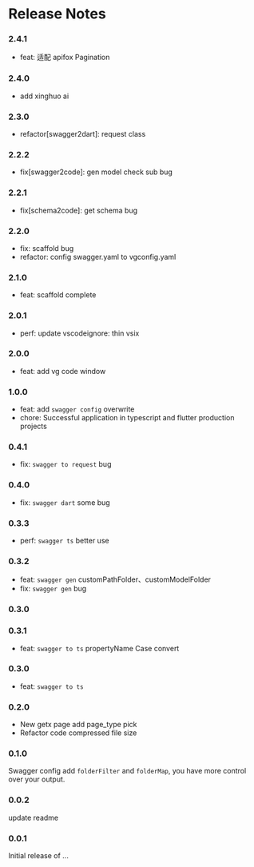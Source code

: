 <!--
 * @Author: zdd
 * @Date: 2023-05-30 17:42:04
 * @LastEditors: zdd
 * @LastEditTime: 2023-06-19 18:47:44
 * @FilePath: /vg-vscode-extension/CHANGELOG.md
 * @Description: 
-->
# Release Notes

### 2.4.1

- feat: 适配 apifox Pagination
### 2.4.0

- add xinghuo ai
### 2.3.0

- refactor[swagger2dart]: request class
### 2.2.2

- fix[swagger2code]: gen model check sub bug
### 2.2.1

- fix[schema2code]: get schema bug
 
### 2.2.0

- fix: scaffold bug
- refactor: config swagger.yaml to vgconfig.yaml

### 2.1.0

- feat: scaffold complete
### 2.0.1

- perf: update vscodeignore: thin vsix

### 2.0.0

- feat: add vg code window

### 1.0.0

- feat: add `swagger config` overwrite
- chore: Successful application in typescript and flutter production projects
### 0.4.1

- fix: `swagger to request` bug
### 0.4.0

- fix: `swagger dart` some bug
### 0.3.3

- perf: `swagger ts` better use
### 0.3.2

- feat: `swagger gen` customPathFolder、customModelFolder
- fix: `swagger gen` bug
### 0.3.0
### 0.3.1

- feat: `swagger to ts` propertyName Case convert
### 0.3.0

- feat: `swagger to ts`
### 0.2.0

- New getx page add page_type pick    
- Refactor code compressed file size

### 0.1.0

Swagger config add `folderFilter` and `folderMap`, you have more control over your output.
### 0.0.2

update readme
### 0.0.1

Initial release of ...
